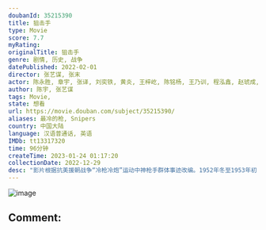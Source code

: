 ```yaml
---
doubanId: 35215390
title: 狙击手
type: Movie
score: 7.7
myRating: 
originalTitle: 狙击手
genre: 剧情, 历史, 战争
datePublished: 2022-02-01
director: 张艺谋, 张末
actor: 陈永胜, 章宇, 张译, 刘奕铁, 黄炎, 王梓屹, 陈铭杨, 王乃训, 程泓鑫, 赵琥成, 李汶聪, 林博洋, 王佑名, 代文博, 李鲲, 曹操, 柯国庆, 钱焜, 暗真, 柯南·何裴, 李凯文, 勃小龙, 孟丹青, 叶风光, 葛凡之, 基里洛·舒尔加, 李昊, 叶展飞
author: 陈宇, 张艺谋
tags: Movie, 
state: 想看
url: https://movie.douban.com/subject/35215390/
aliases: 最冷的枪, Snipers
country: 中国大陆
language: 汉语普通话, 英语
IMDb: tt13317320
time: 96分钟
createTime: 2023-01-24 01:17:20
collectionDate: 2022-12-29
desc: "影片根据抗美援朝战争“冷枪冷炮”运动中神枪手群体事迹改编。1952年冬至1953年初，中国人民志愿军与联合国军在朝鲜战场形成僵持，双方发起了低强度的密集狙击战，史称&#34;冷枪冷炮运动&#34;。在连长（张译饰）..."
---
```


![image](p2738601191.jpg)

Comment: 
---

